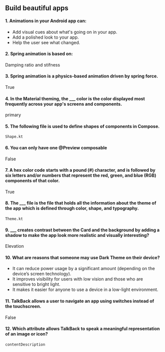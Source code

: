 ## Build beautiful apps

#### 1. Animations in your Android app can:
- Add visual cues about what's going on in your app.
- Add a polished look to your app.
- Help the user see what changed.
#### 2. Spring animation is based on:
Damping ratio and stifness
#### 3. Spring animation is a physics-based animation driven by spring force. 
True
#### 4. In the Material theming, the ___ color is the color displayed most frequently across your app's screens and components. 
primary
#### 5. The following file is used to define shapes of components in Compose. 
    Shape.kt
#### 6. You can only have one @Preview composable 
False
#### 7. A hex color code starts with a pound (#) character, and is followed by six letters and/or numbers that represent the red, green, and blue (RGB) components of that color. 
True
#### 8. The ___ file is the file that holds all the information about the theme of the app which is defined through color, shape, and typography. 
    Theme.kt
#### 9. ___ creates contrast between the Card and the background by adding a shadow to make the app look more realistic and visually interesting? 
Elevation
#### 10. What are reasons that someone may use Dark Theme on their device? 
- It can reduce power usage by a significant amount (depending on the device’s screen technology).
- It improves visibility for users with low vision and those who are sensitive to bright light.
- It makes it easier for anyone to use a device in a low-light environment.
#### 11. TalkBack allows a user to navigate an app using switches instead of the touchscreen. 
False
#### 12. Which attribute allows TalkBack to speak a meaningful representation of an image or icon? 
    contentDescription